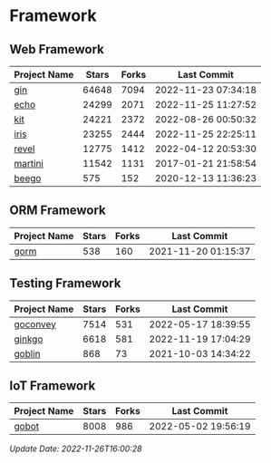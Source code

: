 # Framework

## Web Framework
| Project Name | Stars | Forks | Last Commit |
| ------------ | ----- | ----- | ----------- |
| [gin](https://github.com/gin-gonic/gin) | 64648 | 7094 | 2022-11-23 07:34:18 |
| [echo](https://github.com/labstack/echo) | 24299 | 2071 | 2022-11-25 11:27:52 |
| [kit](https://github.com/go-kit/kit) | 24221 | 2372 | 2022-08-26 00:50:32 |
| [iris](https://github.com/kataras/iris) | 23255 | 2444 | 2022-11-25 22:25:11 |
| [revel](https://github.com/revel/revel) | 12775 | 1412 | 2022-04-12 20:53:30 |
| [martini](https://github.com/go-martini/martini) | 11542 | 1131 | 2017-01-21 21:58:54 |
| [beego](https://github.com/astaxie/beego) | 575 | 152 | 2020-12-13 11:36:23 |

## ORM Framework
| Project Name | Stars | Forks | Last Commit |
| ------------ | ----- | ----- | ----------- |
| [gorm](https://github.com/jinzhu/gorm) | 538 | 160 | 2021-11-20 01:15:37 |

## Testing Framework
| Project Name | Stars | Forks | Last Commit |
| ------------ | ----- | ----- | ----------- |
| [goconvey](https://github.com/smartystreets/goconvey) | 7514 | 531 | 2022-05-17 18:39:55 |
| [ginkgo](https://github.com/onsi/ginkgo) | 6618 | 581 | 2022-11-19 17:04:29 |
| [goblin](https://github.com/franela/goblin) | 868 | 73 | 2021-10-03 14:34:22 |

## IoT Framework
| Project Name | Stars | Forks | Last Commit |
| ------------ | ----- | ----- | ----------- |
| [gobot](https://github.com/hybridgroup/gobot) | 8008 | 986 | 2022-05-02 19:56:19 |

*Update Date: 2022-11-26T16:00:28*